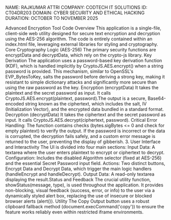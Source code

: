 NAME:  RAJKUMAR ATTRI
COMPANY: CODTECH IT SOLUTIONS
ID: CT04DR203
DOMAIN: CYBER SECURITY AND ETHICAL HACKING 
DURATION: OCTOBER TO NOVEMBER 2025



Advanced Encryption Tool Code Overview
​This application is a single-file, client-side web utility designed for secure text encryption and decryption using the AES-256 algorithm. The code is entirely contained within an index.html file, leveraging external libraries for styling and cryptography.
Core Cryptography Logic (AES-256)
​The primary security functions are encryptData and decryptData, which rely on the crypto-js library.
​Key Derivation
​The application uses a password-based key derivation function (KDF), which is handled implicitly by CryptoJS.AES.encrypt() when a string password is provided. This mechanism, similar to OpenSSL's EVP_BytesToKey, salts the password before deriving a strong key, making it resistant to simple dictionary attacks and significantly more secure than using the raw password as the key.
​Encryption (encryptData)
​It takes the plaintext and the secret password as input.
​It calls CryptoJS.AES.encrypt(plaintext, password).
​The output is a secure, Base64-encoded string known as the ciphertext, which includes the salt, IV (Initialization Vector), and the encrypted data bundled in a standard format.
​Decryption (decryptData)
​It takes the ciphertext and the secret password as input.
​It calls CryptoJS.AES.decrypt(ciphertext, password).
​Critical Error Handling: The function contains checks (bytes.sigBytes <= 0 and check for empty plaintext) to verify the output. If the password is incorrect or the data is corrupted, the decryption fails safely, and a custom error message is returned to the user, preventing the display of gibberish.
​3. User Interface and Interactivity
​The UI is divided into four main sections:
​Input Data: A textarea where the user enters plaintext to encrypt or ciphertext to decrypt.
​Configuration: Includes the disabled Algorithm selector (fixed at AES-256) and the essential Secret Password input field.
​Actions: Two distinct buttons, Encrypt Data and Decrypt Data, which trigger the main logic handlers (handleEncrypt and handleDecrypt).
​Output Data: A read-only textarea displaying the result.
​Status and Feedback
​The crucial utility function, showStatus(message, type), is used throughout the application. It provides non-blocking, visual feedback (success, error, or info) to the user via a dynamically styled alert box, replacing the use of insecure or blocked browser alerts (alert()).
​Utility
​The Copy Output button uses a robust clipboard fallback method (document.execCommand('copy')) to ensure the feature works reliably even within restricted iframe environments.
